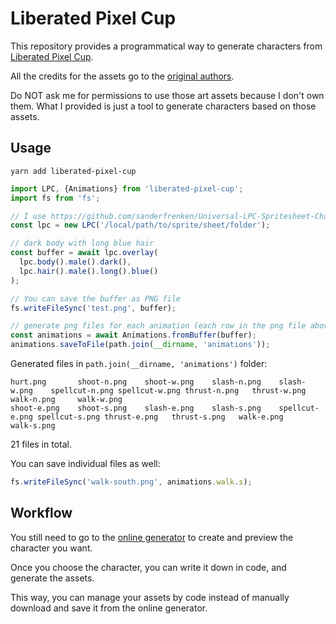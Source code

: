 # Liberated Pixel Cup

This repository provides a programmatical way to generate characters from [Liberated Pixel Cup](https://opengameart.org/forums/liberated-pixel-cup).

All the credits for the assets go to the [original authors](https://github.com/sanderfrenken/Universal-LPC-Spritesheet-Character-Generator/blob/master/AUTHORS.txt).

Do NOT ask me for permissions to use those art assets because I don't own them. What I provided is just a tool to generate characters based on those assets.


## Usage

```
yarn add liberated-pixel-cup
```


```ts
import LPC, {Animations} from 'liberated-pixel-cup';
import fs from 'fs';

// I use https://github.com/sanderfrenken/Universal-LPC-Spritesheet-Character-Generator/tree/master/spritesheets
const lpc = new LPC('/local/path/to/sprite/sheet/folder');

// dark body with long blue hair
const buffer = await lpc.overlay(
  lpc.body().male().dark(),
  lpc.hair().male().long().blue()
);

// You can save the buffer as PNG file
fs.writeFileSync('test.png', buffer);

// generate png files for each animation (each row in the png file above)
const animations = await Animations.fromBuffer(buffer);
animations.saveToFile(path.join(__dirname, 'animations'));
```

Generated files in `path.join(__dirname, 'animations')` folder:

```
hurt.png       shoot-n.png    shoot-w.png    slash-n.png    slash-w.png    spellcut-n.png spellcut-w.png thrust-n.png   thrust-w.png   walk-n.png     walk-w.png
shoot-e.png    shoot-s.png    slash-e.png    slash-s.png    spellcut-e.png spellcut-s.png thrust-e.png   thrust-s.png   walk-e.png     walk-s.png
```

21 files in total.

You can save individual files as well:

```ts
fs.writeFileSync('walk-south.png', animations.walk.s);
```


## Workflow

You still need to go to the [online generator](https://sanderfrenken.github.io/Universal-LPC-Spritesheet-Character-Generator/) to create and preview the character you want.

Once you choose the character, you can write it down in code, and generate the assets.

This way, you can manage your assets by code instead of manually download and save it from the online generator.
